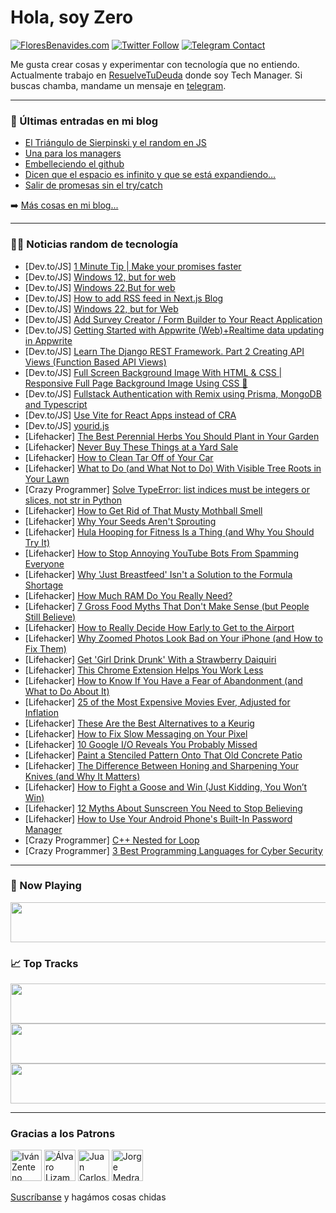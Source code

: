 # Hola, soy Zero

[![FloresBenavides.com](https://img.shields.io/website?down_message=oops&label=MiBlog&style=for-the-badge&up_message=online&url=https%3A%2F%2Ffloresbenavides.com)](https://floresbenavides.com) [![Twitter Follow](https://img.shields.io/twitter/follow/ZeroDragon?color=%231DA1F2&label=Follow&logo=twitter&logoColor=ffffff&style=for-the-badge)](https://twitter.com/zerodragon) [![Telegram Contact](https://img.shields.io/badge/escr%C3%ADbeme-ZeroDragon-%2326A5E4?style=for-the-badge&logo=telegram)](https://t.me/zerodragon)

Me gusta crear cosas y experimentar con tecnología que no entiendo.
Actualmente trabajo en [ResuelveTuDeuda](http://github.com/resuelve) donde soy Tech Manager.
Si buscas chamba, mandame un mensaje en [telegram](https://t.me/zerodragon).

---

### 📕 Últimas entradas en mi blog
<!-- BLOG-POST-LIST:START -->
- [El Triángulo de Sierpinski y el random en JS](https://floresbenavides.com/el-triangulo-de-sierpinski-y-el-random-en-js/)
- [Una para los managers](https://floresbenavides.com/una-para-los-managers/)
- [Embelleciendo el github](https://floresbenavides.com/embelleciendo-el-github/)
- [Dicen que el espacio es infinito y que se está expandiendo…](https://floresbenavides.com/dicen-que-el-espacio-es-infinito-y-que-se-esta-expandiendo/)
- [Salir de promesas sin el try/catch](https://floresbenavides.com/salir-de-promesas-sin-el-try-catch/)
<!-- BLOG-POST-LIST:END -->

➡️ [Más cosas en mi blog...](https://floresbenavides.com)

---

### 👨‍💻 Noticias random de tecnología
<!-- TECH-POSTS:START -->
- [Dev.to/JS] [1 Minute Tip | Make your promises faster](https://dev.to/charliesay/1-minute-tip-make-your-promises-faster-377n)
- [Dev.to/JS] [Windows 12, but for web](https://dev.to/rehman0/windows-12-but-for-web-2k42)
- [Dev.to/JS] [Windows 22,But for web](https://dev.to/rehman0/windows-22but-for-web-4pd9)
- [Dev.to/JS] [How to add RSS feed in Next.js Blog](https://dev.to/j471n/how-to-add-rss-feed-in-nextjs-blog-34j1)
- [Dev.to/JS] [Windows 22, but for Web](https://dev.to/rehman0/windows-22-but-for-web-1ho0)
- [Dev.to/JS] [Add Survey Creator / Form Builder to Your React Application](https://dev.to/surveyjs/add-survey-creator-form-builder-to-your-react-application-50gd)
- [Dev.to/JS] [Getting Started with Appwrite &lpar;Web&rpar;+Realtime data updating in Appwrite](https://dev.to/irshit033/getting-started-with-appwrite-webrealtime-data-updating-in-appwrite-1jeb)
- [Dev.to/JS] [Learn The Django REST Framework. Part 2 Creating API Views &lpar;Function Based API Views&rpar;](https://dev.to/jod35/learn-the-django-rest-framework-part-2-creating-api-views-function-based-api-views-51pe)
- [Dev.to/JS] [Full Screen Background Image With HTML &amp; CSS | Responsive Full Page Background Image Using CSS 🤯](https://dev.to/rammcodes/full-screen-background-image-with-html-css-responsive-full-page-background-image-using-css-3eia)
- [Dev.to/JS] [Fullstack Authentication with Remix using Prisma, MongoDB and Typescript](https://dev.to/ishanme/fullstack-authentication-with-remix-using-prisma-mongodb-and-typescript-c1e)
- [Dev.to/JS] [Use Vite for React Apps instead of CRA](https://dev.to/nilanth/use-vite-for-react-apps-instead-of-cra-3pkg)
- [Dev.to/JS] [yourid.js](https://dev.to/lassv/youridjs-2766)
- [Lifehacker] [The Best Perennial Herbs You Should Plant in Your Garden](https://lifehacker.com/the-best-perennial-herbs-you-should-plant-in-your-garde-1848920514)
- [Lifehacker] [Never Buy These Things at a Yard Sale](https://lifehacker.com/never-buy-these-things-at-a-yard-sale-1848920515)
- [Lifehacker] [How to Clean Tar Off of Your Car](https://lifehacker.com/how-to-clean-tar-off-of-your-car-1848920523)
- [Lifehacker] [What to Do &lpar;and What Not to Do&rpar; With Visible Tree Roots in Your Lawn](https://lifehacker.com/what-to-do-and-what-not-to-do-with-visible-tree-roots-1848920451)
- [Crazy Programmer] [Solve TypeError: list indices must be integers or slices, not str in Python](https://www.thecrazyprogrammer.com/2022/05/list-indices-must-be-integers-or-slices-not-str.html)
- [Lifehacker] [How to Get Rid of That Musty Mothball Smell](https://lifehacker.com/how-to-get-rid-of-that-musty-mothball-smell-1848920459)
- [Lifehacker] [Why Your Seeds Aren&#39;t Sprouting](https://lifehacker.com/why-your-seeds-arent-sprouting-1848920464)
- [Lifehacker] [Hula Hooping for Fitness Is a Thing &lpar;and Why You Should Try It&rpar;](https://lifehacker.com/hula-hooping-for-fitness-is-a-thing-and-why-you-should-1848924232)
- [Lifehacker] [How to Stop Annoying YouTube Bots From Spamming Everyone](https://lifehacker.com/how-to-stop-annoying-youtube-bots-from-spamming-everyon-1848924366)
- [Lifehacker] [Why &#39;Just Breastfeed&#39; Isn&#39;t a Solution to the Formula Shortage](https://lifehacker.com/why-just-breastfeed-isnt-a-solution-to-the-formula-shor-1848923802)
- [Lifehacker] [How Much RAM Do You Really Need?](https://lifehacker.com/how-much-ram-do-you-really-need-1848924012)
- [Lifehacker] [7 Gross Food Myths That Don&#39;t Make Sense &lpar;but People Still Believe&rpar;](https://lifehacker.com/7-gross-food-myths-that-dont-make-sense-but-people-sti-1848919243)
- [Lifehacker] [How to Really Decide How Early to Get to the Airport](https://lifehacker.com/how-to-really-decide-how-early-to-get-to-the-airport-1848923019)
- [Lifehacker] [Why Zoomed Photos Look Bad on Your iPhone &lpar;and How to Fix Them&rpar;](https://lifehacker.com/why-zoomed-photos-look-bad-on-your-iphone-and-how-to-f-1848922895)
- [Lifehacker] [Get &#39;Girl Drink Drunk&#39; With a Strawberry Daiquiri](https://lifehacker.com/get-girl-drink-drunk-with-a-strawberry-daiquiri-1848922988)
- [Lifehacker] [This Chrome Extension Helps You Work Less](https://lifehacker.com/this-chrome-extension-helps-you-work-less-1848918834)
- [Lifehacker] [How to Know If You Have a Fear of Abandonment &lpar;and What to Do About It&rpar;](https://lifehacker.com/how-to-know-if-you-have-a-fear-of-abandonment-and-what-1848908061)
- [Lifehacker] [25 of the Most Expensive Movies Ever, Adjusted for Inflation](https://lifehacker.com/25-of-the-most-expensive-movies-ever-adjusted-for-infl-1848910713)
- [Lifehacker] [These Are the Best Alternatives to a Keurig](https://lifehacker.com/these-are-the-best-alternatives-to-a-keurig-1848922199)
- [Lifehacker] [How to Fix Slow Messaging on Your Pixel](https://lifehacker.com/how-to-fix-slow-messaging-on-your-pixel-1848921960)
- [Lifehacker] [10 Google I/O Reveals You Probably Missed](https://lifehacker.com/10-of-the-best-google-i-o-reveals-you-probably-missed-1848921119)
- [Lifehacker] [Paint a Stenciled Pattern Onto That Old Concrete Patio](https://lifehacker.com/paint-a-stenciled-pattern-onto-that-old-concrete-patio-1848920075)
- [Lifehacker] [The Difference Between Honing and Sharpening Your Knives &lpar;and Why It Matters&rpar;](https://lifehacker.com/the-difference-between-honing-and-sharpening-your-knive-1848919780)
- [Lifehacker] [How to Fight a Goose and Win &lpar;Just Kidding, You Won’t Win&rpar;](https://lifehacker.com/how-to-fight-a-goose-and-win-just-kidding-you-won-t-w-1848918670)
- [Lifehacker] [12 Myths About Sunscreen You Need to Stop Believing](https://lifehacker.com/12-myths-about-sunscreen-you-need-to-stop-believing-1848916363)
- [Lifehacker] [How to Use Your Android Phone&#39;s Built-In Password Manager](https://lifehacker.com/how-to-use-your-android-phones-built-in-password-manage-1848918409)
- [Crazy Programmer] [C++ Nested for Loop](https://www.thecrazyprogrammer.com/2022/05/c-nested-for-loop.html)
- [Crazy Programmer] [3 Best Programming Languages for Cyber Security](https://www.thecrazyprogrammer.com/2022/04/programming-languages-for-cyber-security.html)<!-- TECH-POSTS:END -->

---

### 🎵 Now Playing
<a href="https://spotify-now-playing-dun.vercel.app/now-playing?open"><img src="https://spotify-now-playing-dun.vercel.app/now-playing" width="540" height="64"></a>

### 📈 Top Tracks
<a href="https://spotify-now-playing-dun.vercel.app/top-tracks?i=1&open"><img src="https://spotify-now-playing-dun.vercel.app/top-tracks?i=1" width="540" height="64"></a>
<a href="https://spotify-now-playing-dun.vercel.app/top-tracks?i=2&open"><img src="https://spotify-now-playing-dun.vercel.app/top-tracks?i=2" width="540" height="64"></a>
<a href="https://spotify-now-playing-dun.vercel.app/top-tracks?i=3&open"><img src="https://spotify-now-playing-dun.vercel.app/top-tracks?i=3" width="540" height="64"></a>

---

### Gracias a los Patrons
[<img src="https://avatars.githubusercontent.com/u/243380?v=4" alt="Iván Zenteno" width="50px">](https://github.com/k001) [<img src="https://avatars.githubusercontent.com/u/19955639?v=4" alt="Álvaro Lizama" width="50px">](https://github.com/alvarolizama) [<img src="https://avatars.githubusercontent.com/u/2718753?v=4" alt="Juan Carlos Ruiz" width="50px">](https://github.com/JuanCrg90) [<img src="https://avatars.githubusercontent.com/u/37025?v=4" alt="Jorge Medrano" width="50px">](https://github.com/h1pp1e) 

[Suscríbanse](https://www.patreon.com/zerodragon) y hagámos cosas chidas
